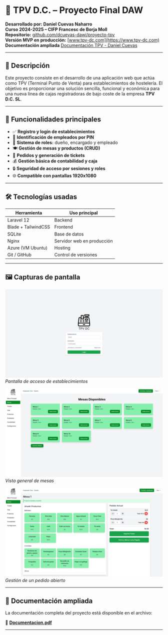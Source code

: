 # 🧾 TPV D.C. – Proyecto Final DAW

**Desarrollado por: Daniel Cuevas Naharro**  
**Curso 2024-2025 – CIFP Francesc de Borja Moll**  
**Repositorio:** [github.com/dcuevas-dawi/proyecto-tpv](https://github.com/dcuevas-dawi/proyecto-tpv)  
**Versión MVP en producción:** [www.tpv-dc.com](https://www.tpv-dc.com)  
**Documentación ampliada** [Documentación TPV - Daniel Cuevas](Documentación%20TPV%20-%20Daniel%20Cuevas.pdf)

---

## 🎯 Descripción

Este proyecto consiste en el desarrollo de una aplicación web que actúa como TPV (Terminal Punto de Venta) para establecimientos de hostelería. El objetivo es proporcionar una solución sencilla, funcional y económica para una nueva línea de cajas registradoras de bajo coste de la empresa **TPV D.C. SL**.

---

## 🚀 Funcionalidades principales

- ✅ **Registro y login de establecimientos**
- 🔐 **Identificación de empleados por PIN**
- 👥 **Sistema de roles:** dueño, encargado y empleado
- 🍽️ **Gestión de mesas y productos (CRUD)**
- 🧾 **Pedidos y generación de tickets**
- 💰 **Gestión básica de contabilidad y caja**
- 🔒 **Seguridad de acceso por sesiones y roles**
- 🌐 **Compatible con pantallas 1920x1080**

---

## 🛠️ Tecnologías usadas

| Herramienta         | Uso principal                      |
|---------------------|-------------------------------------|
| Laravel 12          | Backend         |
| Blade + TailwindCSS | Frontend       |
| SQLite              | Base de datos                |
| Nginx               | Servidor web en producción          |
| Azure (VM Ubuntu)   | Hosting          |
| Git / GitHub        | Control de versiones                |

---

## 🖼️ Capturas de pantalla

![Login](public/images/login.png)
*Pantalla de acceso de establecimientos*

![Mesas](public/images/mesas.png)
*Vista general de mesas*

![Pedido abierto](public/images/pedido.png)
*Gestión de un pedido abierto*

---

## 📄 **Documentación ampliada**

La documentación completa del proyecto está disponible en el archivo:

📘 **[Documentacion.pdf](Documentacion.pdf)**

---
